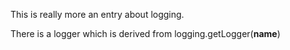 This is really more an entry about logging.

There is a logger which is derived from logging.getLogger(__name__)